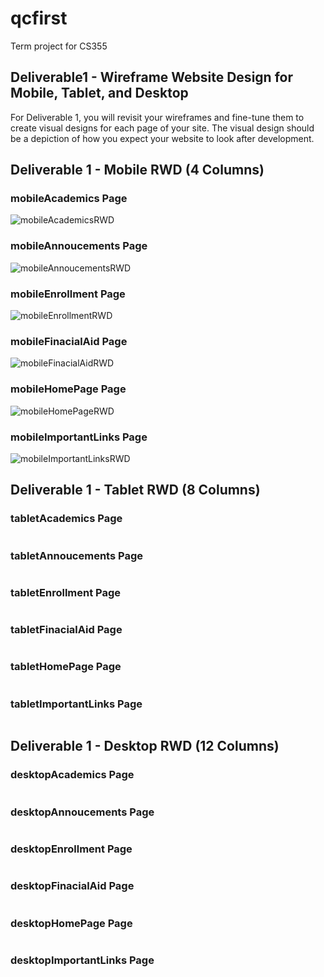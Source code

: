 # qcfirst
Term project for CS355

## Deliverable1 - Wireframe Website Design for Mobile, Tablet, and Desktop 
For Deliverable 1, you will revisit your wireframes and fine-tune them to create visual designs for each page of your site. The visual design should be a depiction of how you expect your website to look after development.

## Deliverable 1 - Mobile RWD (4 Columns)

### mobileAcademics Page
![mobileAcademicsRWD](https://raw.githubusercontent.com/jonathanyulan99/qcfirst/main/Wireframes/Deliverable1/Design_Mobile/PNG/mobileAcademics.PNG) 

### mobileAnnoucements Page
![mobileAnnoucementsRWD](https://raw.githubusercontent.com/jonathanyulan99/qcfirst/main/Wireframes/Deliverable1/Design_Mobile/PNG/mobileAnnouncements.PNG)

### mobileEnrollment Page
![mobileEnrollmentRWD](https://raw.githubusercontent.com/jonathanyulan99/qcfirst/main/Wireframes/Deliverable1/Design_Mobile/PNG/mobileEnrollment.PNG) 

### mobileFinacialAid Page
![mobileFinacialAidRWD](https://raw.githubusercontent.com/jonathanyulan99/qcfirst/main/Wireframes/Deliverable1/Design_Mobile/PNG/mobileFinacialAid.PNG) 

### mobileHomePage Page
![mobileHomePageRWD](https://raw.githubusercontent.com/jonathanyulan99/qcfirst/main/Wireframes/Deliverable1/Design_Mobile/PNG/mobileHomePage.PNG)  

### mobileImportantLinks Page
![mobileImportantLinksRWD](https://raw.githubusercontent.com/jonathanyulan99/qcfirst/main/Wireframes/Deliverable1/Design_Mobile/PNG/mobileImportantLinks.PNG) 

## Deliverable 1 - Tablet RWD (8 Columns)

### tabletAcademics Page
![]() 

### tabletAnnoucements Page
![]() 

### tabletEnrollment Page
![]() 

### tabletFinacialAid Page
![]() 

### tabletHomePage Page
![]() 

### tabletImportantLinks Page
![]() 

## Deliverable 1 - Desktop RWD (12 Columns)
### desktopAcademics Page
![]() 

### desktopAnnoucements Page
![]() 

### desktopEnrollment Page
![]() 

### desktopFinacialAid Page
![]() 

### desktopHomePage Page
![]() 

### desktopImportantLinks Page
![]() 
